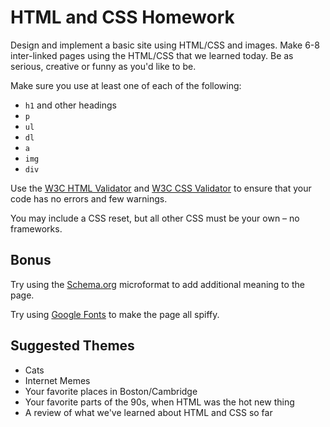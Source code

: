 # HTML and CSS Homework

Design and implement a basic site using HTML/CSS and images. Make 6-8 inter-linked pages using the HTML/CSS that we learned today. Be as serious, creative or funny as you'd like to be. 

Make sure you use at least one of each of the following:

* `h1` and other headings
* `p`
* `ul`
* `dl`
* `a`
* `img`
* `div`

Use the [W3C HTML Validator](http://validator.w3.org/) and [W3C CSS Validator](http://jigsaw.w3.org/css-validator/) to ensure that your code has no errors and few warnings. 

You may include a CSS reset, but all other CSS must be your own &ndash; no frameworks.

## Bonus

Try using the [Schema.org](http://schema.org) microformat to add additional meaning to the page. 

Try using [Google Fonts](http://google.com/fonts) to make the page all spiffy. 

## Suggested Themes

* Cats
* Internet Memes
* Your favorite places in Boston/Cambridge
* Your favorite parts of the 90s, when HTML was the hot new thing
* A review of what we've learned about HTML and CSS so far
